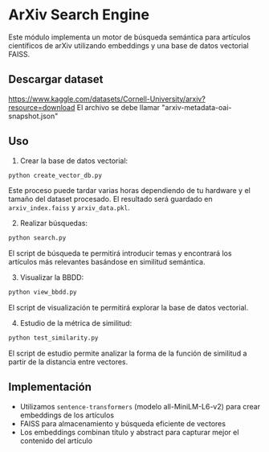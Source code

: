 # ArXiv Search Engine

Este módulo implementa un motor de búsqueda semántica para artículos científicos de arXiv utilizando embeddings y una base de datos vectorial FAISS.

## Descargar dataset
https://www.kaggle.com/datasets/Cornell-University/arxiv?resource=download 
El archivo se debe llamar "arxiv-metadata-oai-snapshot.json"

## Uso

1. Crear la base de datos vectorial:
```bash
python create_vector_db.py
```
Este proceso puede tardar varias horas dependiendo de tu hardware y el tamaño del dataset procesado. El resultado será guardado en `arxiv_index.faiss` y `arxiv_data.pkl`.

2. Realizar búsquedas:
```bash
python search.py
```

El script de búsqueda te permitirá introducir temas y encontrará los artículos más relevantes basándose en similitud semántica.

3. Visualizar la BBDD:
```bash
python view_bbdd.py
```
El script de visualización te permitirá explorar la base de datos vectorial.

4. Estudio de la métrica de similitud:
```bash
python test_similarity.py
```
El script de estudio permite analizar la forma de la función de similitud a partir de la distancia entre vectores.

## Implementación

- Utilizamos `sentence-transformers` (modelo all-MiniLM-L6-v2) para crear embeddings de los artículos
- FAISS para almacenamiento y búsqueda eficiente de vectores
- Los embeddings combinan título y abstract para capturar mejor el contenido del artículo
